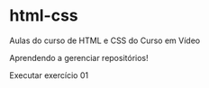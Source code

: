 # html-css
 Aulas do curso de HTML e CSS do Curso em Vídeo

Aprendendo a gerenciar repositórios!

<a href="https://dummex.github.io/html-css/exercícios/ex001/index.html"></a> Executar exercício 01
